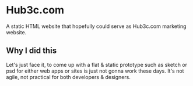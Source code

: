# Hub3c.com #
A static HTML website that hopefully could serve as Hub3c.com marketing website.

## Why I did this ##
Let's just face it, to come up with a flat & static prototype such as sketch or psd for either web apps or sites is just not gonna work these days. It's not agile, not practical for both developers & designers. 


